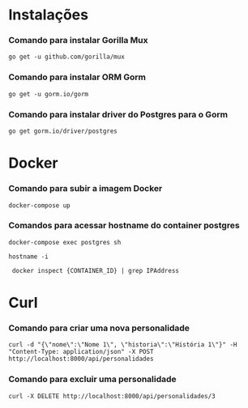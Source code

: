# Instalações

### Comando para instalar Gorilla Mux

```
go get -u github.com/gorilla/mux
```

### Comando para instalar ORM Gorm

```
go get -u gorm.io/gorm
```

### Comando para instalar driver do Postgres para o Gorm

```
go get gorm.io/driver/postgres
```

# Docker

### Comando para subir a imagem Docker

```
docker-compose up
```

### Comandos para acessar hostname do container postgres

```
docker-compose exec postgres sh
```

```
hostname -i
```

```
 docker inspect {CONTAINER_ID} | grep IPAddress
```

# Curl

### Comando para criar uma nova personalidade

```
curl -d "{\"nome\":\"Nome 1\", \"historia\":\"História 1\"}" -H "Content-Type: application/json" -X POST http://localhost:8000/api/personalidades
```

### Comando para excluir uma personalidade

```
curl -X DELETE http://localhost:8000/api/personalidades/3
```